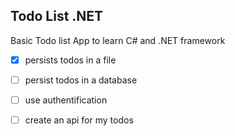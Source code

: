 ## Todo List .NET

Basic Todo list App to learn C# and .NET framework

- [x] persists todos in a file 

- [ ] persist todos in a database

- [ ] use authentification

- [ ] create an api for my todos